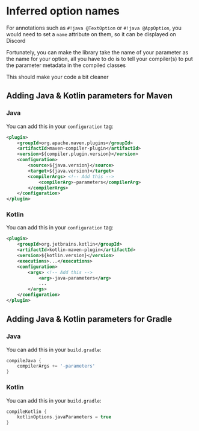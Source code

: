 # Inferred option names

For annotations such as `#!java @TextOption` or `#!java @AppOption`, you would need to set a `name` attribute on them, 
so it can be displayed on Discord

Fortunately, you can make the library take the name of your parameter as the name for your option, 
all you have to do is to tell your compiler(s) to put the parameter metadata in the compiled classes

This should make your code a bit cleaner

## Adding Java & Kotlin parameters for Maven
### Java
You can add this in your `configuration` tag:
```xml
<plugin>
    <groupId>org.apache.maven.plugins</groupId>
    <artifactId>maven-compiler-plugin</artifactId>
    <version>${compiler.plugin.version}</version>
    <configuration>
        <source>${java.version}</source>
        <target>${java.version}</target>
        <compilerArgs> <!-- Add this -->
            <compilerArg>-parameters</compilerArg>
        </compilerArgs>
    </configuration>
</plugin>
```

### Kotlin
You can add this in your `configuration` tag:
```xml
<plugin>
    <groupId>org.jetbrains.kotlin</groupId>
    <artifactId>kotlin-maven-plugin</artifactId>
    <version>${kotlin.version}</version>
    <executions>...</executions>
    <configuration>
        <args> <!-- Add this -->
            <arg>-java-parameters</arg>
            ...
        </args>
    </configuration>
</plugin>
```

## Adding Java & Kotlin parameters for Gradle
### Java
You can add this in your `build.gradle`:
```gradle
compileJava {
    compilerArgs += '-parameters'
}
```

### Kotlin
You can add this in your `build.gradle`:
```gradle
compileKotlin {
    kotlinOptions.javaParameters = true
}
```